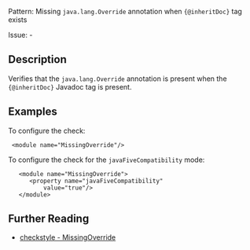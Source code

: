 Pattern: Missing `java.lang.Override` annotation when `{@inheritDoc}` tag exists

Issue: -

## Description

Verifies that the `java.lang.Override` annotation is present when the `{@inheritDoc}` Javadoc tag is present.

## Examples

To configure the check:
    
    
     <module name="MissingOverride"/>
            

To configure the check for the `javaFiveCompatibility` mode: 
    
    
       <module name="MissingOverride">
          <property name="javaFiveCompatibility"
              value="true"/>
       </module>

## Further Reading

* [checkstyle - MissingOverride](http://checkstyle.sourceforge.net/config_annotation.html#MissingOverride)